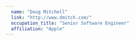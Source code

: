 ```yaml
---
  name: "Doug Mitchell"
  link: "http://www.dmitch.com/"
  occupation_title: "Senior Software Engineer"
  affiliation: "Apple"
---
```

